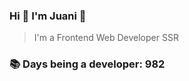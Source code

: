### Hi 👋 I&#39;m Juani 🦁

> I&#39;m a Frontend Web Developer SSR

### 📚 Days being a developer: 982
